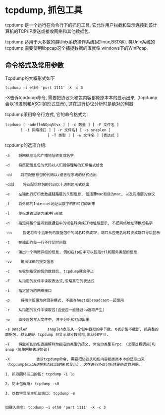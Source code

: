# tcpdump, 抓包工具

tcpdump 是一个运行在命令行下的抓包工具. 它允许用户拦截和显示连接到该计算机的TCP/IP发送或接收网络和其他数据包.

tcpdump 适用于大多数的类Unix系统操作系统(如linux,BSD等). 类Unix系统的 tcpdump 需要使用libpcap这个捕捉数据的库就像 windows下的WinPcap. 


## 命令格式及常用参数

Tcpdump的大概形式如下

`tcpdump –i eth0 'port 1111' -X -c 3`

-X告诉tcpdump命令, 需要把协议头和包内容都原原本本的显示出来（tcpdump会以16进制和ASCII的形式显示), 这在进行协议分析时是绝对的利器. 

tcpdump采用命令行方式, 它的命令格式为: 

```
tcpdump [ -adeflnNOpqStvx ] [ -c 数量 ] [ -F 文件名 ]
       [ -i 网络接口 ] [ -r 文件名] [ -s snaplen ]
                   [ -T 类型 ] [ -w 文件名 ] [表达式 ]
```

tcpdump的选项介绍:

```
-a    将网络地址和广播地址转变成名字

-d    将匹配信息包的代码以人们能够理解的汇编格式给出

-dd    将匹配信息包的代码以c语言程序段的格式给出

-ddd    将匹配信息包的代码以十进制的形式给出

-e    在输出行打印出数据链路层的头部信息, 包括源mac和目的mac, 以及网络层的协议

-f    将外部的Internet地址以数字的形式打印出来

-l    使标准输出变为缓冲行形式

-n    指定将每个监听到数据包中的域名转换成IP地址后显示, 不把网络地址转换成名字

-nn     指定将每个监听到的数据包中的域名转换成IP、端口从应用名称转换成端口号后显示

-t    在输出的每一行不打印时间戳

-v    输出一个稍微详细的信息, 例如在ip包中可以包括ttl和服务类型的信息

-vv    输出详细的报文信息

-c    在收到指定的包的数目后, tcpdump就会停止

-F    从指定的文件中读取表达式,忽略其它的表达式

-i    指定监听的网络接口

-p     将网卡设置为非混杂模式, 不能与host或broadcast一起使用

-r    从指定的文件中读取包(这些包一般通过-w选项产生)

-w    直接将包写入文件中, 并不分析和打印出来

-s snaplen         snaplen表示从一个包中截取的字节数. 0表示包不截断, 抓完整的数据包. 默认的话 tcpdump 只显示部分数据包,默认68字节. 

-T    将监听到的包直接解释为指定的类型的报文, 常见的类型有rpc （远程过程调用)和snmp（简单网络管理协议)

-X            告诉tcpdump命令, 需要把协议头和包内容都原原本本的显示出来（tcpdump会以16进制和ASCII的形式显示), 这在进行协议分析时是绝对的利器. 
```

```
1. 抓取回环网口的包: tcpdump -i lo

2. 防止包截断: tcpdump -s0

3. 以数字显示主机及端口: tcpdump -n


如键入命令: tcpdump –i eth0 'port 1111' -X -c 3
```
